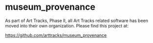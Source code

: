 # museum_provenance

As part of Art Tracks, Phase II, all Art Tracks related software has been moved into their own organization.  Please find this project at:

<https://github.com/arttracks/museum_provenance>
